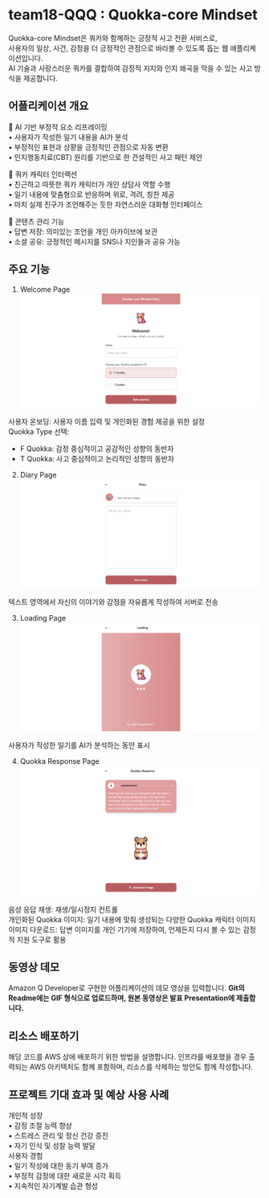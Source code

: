 # team18-QQQ : Quokka-core Mindset

Quokka-core Mindset은 쿼카와 함께하는 긍정적 사고 전환 서비스로,  
사용자의 일상, 사건, 감정을 더 긍정적인 관점으로 바라볼 수 있도록 돕는 웹 애플리케이션입니다.  
AI 기술과 사랑스러운 쿼카를 결합하여 감정적 지지와 인지 왜곡을 막을 수 있는 사고 방식을 제공합니다.  


## 어플리케이션 개요

🔄 AI 기반 부정적 요소 리프레이밍  
	•	사용자가 작성한 일기 내용을 AI가 분석  
	•	부정적인 표현과 상황을 긍정적인 관점으로 자동 변환  
	•	인지행동치료(CBT) 원리를 기반으로 한 건설적인 사고 패턴 제안  
 
🐨 쿼카 캐릭터 인터랙션  
	•	친근하고 따뜻한 쿼카 캐릭터가 개인 상담사 역할 수행  
	•	일기 내용에 맞춤형으로 반응하며 위로, 격려, 칭찬 제공  
	•	마치 실제 친구가 조언해주는 듯한 자연스러운 대화형 인터페이스  
 
💾 콘텐츠 관리 기능  
	•	답변 저장: 의미있는 조언을 개인 아카이브에 보관  
	•	소셜 공유: 긍정적인 메시지를 SNS나 지인들과 공유 가능  


## 주요 기능

1. Welcome Page  
![welcome](./3.%20demo/welcome.png)

사용자 온보딩: 사용자 이름 입력 및 개인화된 경험 제공을 위한 설정  
Quokka Type 선택:
- F Quokka: 감정 중심적이고 공감적인 성향의 동반자
- T Quokka: 사고 중심적이고 논리적인 성향의 동반자

2. Diary Page  
![diary](./3.%20demo/diary.png)

텍스트 영역에서 자신의 이야기와 감정을 자유롭게 작성하여 서버로 전송

3. Loading Page  
![loading](./3.%20demo/loading.png)

사용자가 작성한 일기를 AI가 분석하는 동안 표시

4. Quokka Response Page  
![quokka response](./3.%20demo/quokka%20response.png)

음성 응답 재생: 재생/일시정지 컨트롤  
개인화된 Quokka 이미지: 일기 내용에 맞춰 생성되는 다양한 Quokka 캐릭터 이미지  
이미지 다운로드: 답변 이미지를 개인 기기에 저장하여, 언제든지 다시 볼 수 있는 감정적 지원 도구로 활용  


## 동영상 데모

Amazon Q Developer로 구현한 어플리케이션의 데모 영상을 입력합니다.
**Git의 Readme에는 GIF 형식으로 업로드하며, 원본 동영상은 발표 Presentation에 제출합니다.**

## 리소스 배포하기

해당 코드를 AWS 상에 배포하기 위한 방법을 설명합니다. 인프라를 배포했을 경우 출력되는 AWS 아키텍처도 함께 포함하며, 리소스를 삭제하는 방안도 함께 작성합니다.

## 프로젝트 기대 효과 및 예상 사용 사례

개인적 성장  
	•	감정 조절 능력 향상  
	•	스트레스 관리 및 정신 건강 증진  
	•	자기 인식 및 성찰 능력 발달  
사용자 경험  
	•	일기 작성에 대한 동기 부여 증가  
	•	부정적 감정에 대한 새로운 시각 획득  
	•	지속적인 자기계발 습관 형성  
